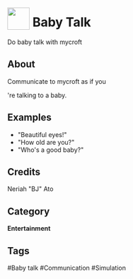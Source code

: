 # <img src="https://raw.githack.com/FortAwesome/Font-Awesome/master/svgs/solid/robot.svg" card_color="#40DBB0" width="50" height="50" style="vertical-align:bottom"/> Baby Talk
Do baby talk with mycroft

## About
Communicate to mycroft as if you

're talking to a baby.

## Examples
* "Beautiful eyes!"
* "How old are you?"
* "Who's a good baby?"

## Credits
Neriah "BJ" Ato

## Category
**Entertainment**

## Tags
#Baby talk
#Communication
#Simulation

